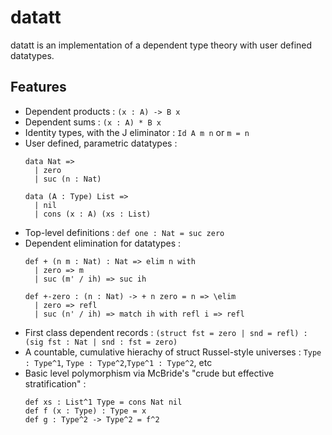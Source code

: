 # datatt

datatt is an implementation of a dependent type theory with user defined datatypes.

## Features

* Dependent products : `(x : A) -> B x`
* Dependent sums : `(x : A) * B x`
* Identity types, with the J eliminator : `Id A m n` or `m = n`
* User defined, parametric datatypes : 
  ```
  data Nat => 
    | zero
    | suc (n : Nat)
   
  data (A : Type) List => 
    | nil 
    | cons (x : A) (xs : List)
* Top-level definitions : `def one : Nat = suc zero`
* Dependent elimination for datatypes :
  ```
  def + (n m : Nat) : Nat => elim n with
    | zero => m
    | suc (m' / ih) => suc ih
   
  def +-zero : (n : Nat) -> + n zero = n => \elim
    | zero => refl
    | suc (n' / ih) => match ih with refl i => refl
* First class dependent records : `(struct fst = zero | snd = refl) : (sig fst : Nat | snd : fst = zero)`
* A countable, cumulative hierachy of struct Russel-style universes : `Type : Type^1`, `Type : Type^2`,`Type^1 : Type^2`, etc
* Basic level polymorphism via McBride's "crude but effective stratification" : 
  ```
  def xs : List^1 Type = cons Nat nil
  def f (x : Type) : Type = x
  def g : Type^2 -> Type^2 = f^2

  
